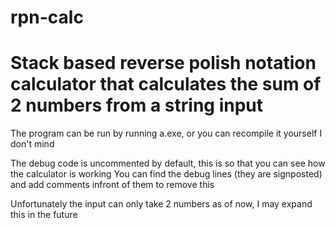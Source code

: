 # rpn-calc
# Stack based reverse polish notation calculator that calculates the sum of 2 numbers from a string input

The program can be run by running a.exe, or you can recompile it yourself I don't mind

The debug code is uncommented by default, this is so that you can see how the calculator is working
You can find the debug lines (they are signposted) and add comments infront of them to remove this

Unfortunately the input can only take 2 numbers as of now, I may expand this in the future
